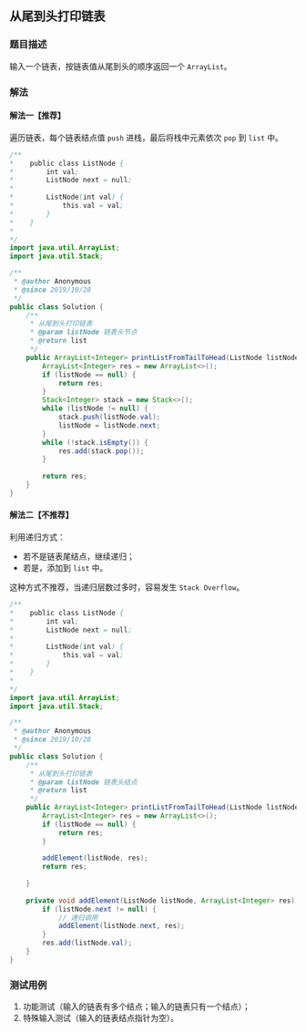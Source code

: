 ## 从尾到头打印链表

### 题目描述
输入一个链表，按链表值从尾到头的顺序返回一个 `ArrayList`。


### 解法
#### 解法一【推荐】
遍历链表，每个链表结点值 `push` 进栈，最后将栈中元素依次 `pop` 到 `list` 中。
```java
/**
*    public class ListNode {
*        int val;
*        ListNode next = null;
*
*        ListNode(int val) {
*            this.val = val;
*        }
*    }
*
*/
import java.util.ArrayList;
import java.util.Stack;

/**
 * @author Anonymous
 * @since 2019/10/28
 */
public class Solution {
    /**
     * 从尾到头打印链表
     * @param listNode 链表头节点
     * @return list
     */
    public ArrayList<Integer> printListFromTailToHead(ListNode listNode) {
        ArrayList<Integer> res = new ArrayList<>();
        if (listNode == null) {
            return res;
        }
        Stack<Integer> stack = new Stack<>();
        while (listNode != null) {
            stack.push(listNode.val);
            listNode = listNode.next;
        }
        while (!stack.isEmpty()) {
            res.add(stack.pop());
        }
        
        return res;
    }
}
```

#### 解法二【不推荐】
利用递归方式：
- 若不是链表尾结点，继续递归；
- 若是，添加到 `list` 中。

这种方式不推荐，当递归层数过多时，容易发生 `Stack Overflow`。

```java
/**
*    public class ListNode {
*        int val;
*        ListNode next = null;
*
*        ListNode(int val) {
*            this.val = val;
*        }
*    }
*
*/
import java.util.ArrayList;
import java.util.Stack;

/**
 * @author Anonymous
 * @since 2019/10/28
 */
public class Solution {
    /**
     * 从尾到头打印链表
     * @param listNode 链表头结点
     * @return list
     */
    public ArrayList<Integer> printListFromTailToHead(ListNode listNode) {
        ArrayList<Integer> res = new ArrayList<>();
        if (listNode == null) {
            return res;
        }
        
        addElement(listNode, res);
        return res;
        
    }
    
    private void addElement(ListNode listNode, ArrayList<Integer> res) {
        if (listNode.next != null) {
            // 递归调用
            addElement(listNode.next, res);
        }
        res.add(listNode.val);
    }
}
```


### 测试用例
1. 功能测试（输入的链表有多个结点；输入的链表只有一个结点）；
2. 特殊输入测试（输入的链表结点指针为空）。